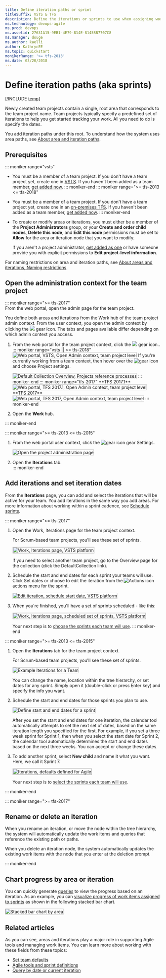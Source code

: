 ```yaml
---
title: Define iteration paths or sprint  
titleSuffix: VSTS & TFS 
description: Define the iterations or sprints to use when assigning work items in Visual Studio Team Services or Team Foundation Server 
ms.technology: devops-agile
ms.prod: devops
ms.assetid: 27631A15-9EB1-4E79-814E-8145BB7707C8
ms.manager: douge
ms.author: kaelliauthor: KathrynEE
ms.topic: quickstart
monikerRange: '>= tfs-2013'
ms.date: 03/20/2018
---
```




# Define iteration paths (aka sprints) 

[!INCLUDE [temp](../_shared/version-vsts-tfs-all-versions.md)]


Newly created team projects contain a single, root area that corresponds to the team project name. Team projects typically specify a predefined set of iterations to help you get started tracking your work. All you need to do is specify the dates. 

You add iteration paths under this root. To understand how the system uses area paths, see [About area and iteration paths](about-areas-iterations.md). 

## Prerequisites
<a name="permissions"></a>
::: moniker range="vsts"
* You must be a member of a team project. If you don't have a team project yet, create one in [VSTS](../accounts/set-up-vs.md). If you haven't been added as a team member, [get added now](../accounts/add-account-users-assign-access-levels.md). 
::: moniker-end
::: moniker range=">= tfs-2013 <= tfs-2018"
* You must be a member of a team project. If you don't have a team project yet, create one in an [on-premises TFS](../accounts/create-team-project.md). If you haven't been added as a team member, [get added now](../security/add-users-team-project.md). 
::: moniker-end
* To create or modify areas or iterations, you must either be a member of the **Project Administrators** group, or your **Create and order child nodes**, **Delete this node**, and **Edit this node** permissions must be set to **Allow** for the area or iteration node that you want to modify.

	If you aren't a project administrator, [get added as one](../security/set-project-collection-level-permissions.md) or have someone provide you with explicit permissions to **Edit project-level information**.   

For naming restrictions on area and iteration paths, see [About areas and iterations, Naming restrictions](about-areas-iterations.md#name-restrictions).


<a id="open-admin-context">  </a>
## Open the administration context for the team project

::: moniker range=">= tfs-2017"  
From the web portal, open the admin page for the team project.

You define both areas and iterations from the Work hub of the team project admin context. From the user context, you open the admin context by clicking the ![](../_img/icons/gear-icon.png) gear icon. The tabs and pages available differ depending on which admin context you access.  

<a id="admin-intro-team-services" /> 

1. From the web portal for the team project context, click the ![](../_img/icons/gear-icon.png) gear icon..  
	::: moniker range="vsts || >= tfs-2018"
	<img src="_img/areas/modify-areas-its-open-admin-context-ts.png" alt="Web portal, VSTS, Open Admin context, team project level" style="border: 1px solid #C3C3C3;" /> 
	If you're currently working from a team context, then hover over the ![gear icon](../_img/icons/gear_icon.png) and choose Project settings.  

	<img src="_img/areas/modify-areas-its-choose-project-settings-admin-context-ts.png" alt="Default Collection Overview, Projects reference processes" style="border: 1px solid #C3C3C3;" />  
	::: moniker-end
	::: moniker range="tfs-2017"
	<a id="admin-intro-tfs-2017-1" /> 
	**TFS 2017.1**  
	<img src="_img/areas/modify-areas-its-open-admin-context-tfs-2017-1.png" alt="Web portal, TFS 2017.1, Open Admin context, team project level" style="border: 1px solid #C3C3C3;" /> 
	<a id="admin-intro-tfs-2017" /> 
	**TFS 2017**  
	<img src="_img/areas/modify-areas-its-choose-project-settings-admin-context-tfs-2017.png" alt="Web portal, TFS 2017, Open Admin context, team project level" style="border: 1px solid #C3C3C3;" />
	::: moniker-end
2. Open the **Work** hub.   

::: moniker-end 

::: moniker range=">= tfs-2013 <= tfs-2015"

<a id="admin-intro-tfs-2015" />

1. From the web portal user context, click the ![gear icon](../_img/icons/gear_icon.png) gear Settings.   

	<img src="../_img/icons/ALM_OpenAdminContext.png" alt="Open the project administration page" style="border: 1px solid #C3C3C3;" /> 

2. Open the **Iterations** tab.  
::: moniker-end  

<a id="iterations"></a>  
## Add iterations and set iteration dates
From the **Iterations** page, you can add and select the iterations that will be active for your team. You add iterations in the same way you add areas. For more information about working within a sprint cadence, see [Schedule sprints](../work/scrum/define-sprints.md).  

::: moniker range=">= tfs-2017"
<a id="define-sprints-team-services">   </a>

1. Open the Work, Iterations page for the team project context. 

	For Scrum-based team projects, you'll see these set of sprints. 

	<img src="_img/areas/modify-areas-its-iterations-ts.png" alt="Work, Iterations page, VSTS platform" style="border: 2px solid #C3C3C3;" />

	If you need to select another team project, go to the Overview page for the collection (click the DefaultCollection link). 

2. Schedule the start and end dates for each sprint your teams will use. Click Set dates or choose to edit the iteration from the ![Actions icon](../_img/icons/actions-icon.png) actions menu for the sprint. 

	<img src="../work/scrum/_img/dsprints-edit-sprint-1-set-start-date.png" alt="Edit iteration, schedule start date, VSTS platform" style="border: 1px solid #C3C3C3;" />  

3. When you're finished, you'll have a set of sprints scheduled - like this: 

	<img src="_img/areas/modify-areas-its-iterations-scheduled-ts.png" alt="Work, Iterations page, scheduled set of sprints, VSTS platform" style="border: 2px solid #C3C3C3;" />

	Your next step is to [choose the sprints each team will use](../work/scale/set-team-defaults.md#activate-team-services). 
::: moniker-end


::: moniker range=">= tfs-2013 <= tfs-2015"

<a id="tfs-2015-iteration-paths" />


1. Open the **Iterations** tab for the team project context. 

	For Scrum-based team projects, you'll see these set of sprints. 

	<img src="../work/scrum/_img/activate-team-sprints.png" alt="Example Iterations for a Team" style="border: 1px solid #C3C3C3;" />  

	You can change the name, location within the tree hierarchy, or set dates for any sprint. Simply open it (double-click or press Enter key) and specify the info you want.

2. Schedule the start and end dates for those sprints you plan to use. 

	<img src="../work/scrum/_img/set-sprint-start-end-dates.png" alt="Define start and end dates for a sprint" style="border: 1px solid #C3C3C3;" />  

	After you set the start and end dates for one iteration, the calendar tool automatically attempts to set the next set of dates, based on the same iteration length you specified for the first. For example, if you set a three week sprint for Sprint 1, then when you select the start date for Sprint 2, the calendar tool automatically determines the start and end dates based on the next three weeks. You can accept or change these dates.  

3. To add another sprint, select <b>New child</b> and name it what you want. Here, we call it Sprint 7.  

	<img src="../work/scrum/_img/create-new-child-under-sprint.png" alt="Iterations, defaults defined for Agile" style="border: 2px solid #C3C3C3;" />

	Your next step is to [select the sprints each team will use](../work/scale/set-team-defaults.md#activate-sprints-tfs). 
 
::: moniker-end


::: moniker range=">= tfs-2017"

<a name="rename-delete"></a>
## Rename or delete an iteration 

When you rename an iteration, or move the node within the tree hierarchy, the system will automatically update the work items and queries that reference the existing path or paths. 

When you delete an iteration node, the system automatically updates the existing work items with the node that you enter at the deletion prompt.
 
::: moniker-end

## Chart progress by area or iteration

You can quickly generate [queries](../work/track/using-queries.md) to view the progress based on an iteration. As an example, you can [visualize progress of work items assigned to sprints](../report/dashboards/charts.md) as shown in the following stacked bar chart.  

<img src="_img/areas/ALM_CW_StackedBarChart.png" alt="Stacked bar chart by area" style="border: 1px solid #C3C3C3;" /> 


## Related articles 
As you can see, areas and iterations play a major role in supporting Agile tools and managing work items. You can learn more about working with these fields from these topics: 
 
*	[Set team defaults](../work/scale/set-team-defaults.md)  
*	[Agile tools and sprint definitions ](../work/scrum/define-sprints.md)  
*	[Query by date or current iteration](../work/track/query-by-date-or-current-iteration.md)  

 
 